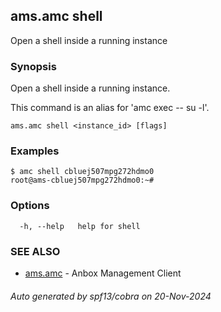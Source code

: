 ## ams.amc shell

Open a shell inside a running instance

### Synopsis

Open a shell inside a running instance.

This command is an alias for 'amc exec <id> -- su -l'.


```
ams.amc shell <instance_id> [flags]
```

### Examples

```
$ amc shell cbluej507mpg272hdmo0
root@ams-cbluej507mpg272hdmo0:~# 
```

### Options

```
  -h, --help   help for shell
```

### SEE ALSO

* [ams.amc](ams.amc.md)	 - Anbox Management Client

###### Auto generated by spf13/cobra on 20-Nov-2024
